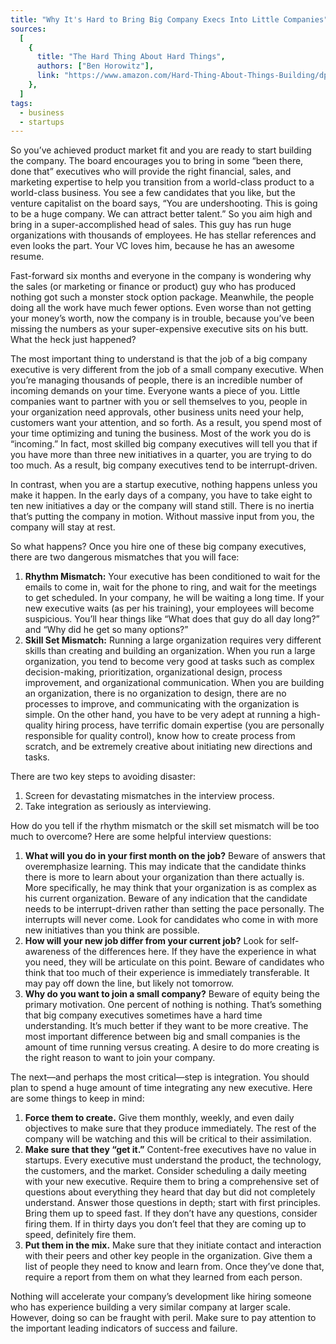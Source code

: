 ```yaml
---
title: "Why It's Hard to Bring Big Company Execs Into Little Companies"
sources:
  [
    {
      title: "The Hard Thing About Hard Things",
      authors: ["Ben Horowitz"],
      link: "https://www.amazon.com/Hard-Thing-About-Things-Building/dp/0062273205",
    },
  ]
tags:
  - business
  - startups
---
```


So you’ve achieved product market fit and you are ready to start building the company. The board encourages you to bring in some “been there, done that” executives who will provide the right financial, sales, and marketing expertise to help you transition from a world-class product to a world-class business. You see a few candidates that you like, but the venture capitalist on the board says, “You are undershooting. This is going to be a huge company. We can attract better talent.” So you aim high and bring in a super-accomplished head of sales. This guy has run huge organizations with thousands of employees. He has stellar references and even looks the part. Your VC loves him, because he has an awesome resume.

Fast-forward six months and everyone in the company is wondering why the sales (or marketing or finance or product) guy who has produced nothing got such a monster stock option package. Meanwhile, the people doing all the work have much fewer options. Even worse than not getting your money’s worth, now the company is in trouble, because you’ve been missing the numbers as your super-expensive executive sits on his butt. What the heck just happened?

The most important thing to understand is that the job of a big company executive is very different from the job of a small company executive. When you’re managing thousands of people, there is an incredible number of incoming demands on your time. Everyone wants a piece of you. Little companies want to partner with you or sell themselves to you, people in your organization need approvals, other business units need your help, customers want your attention, and so forth. As a result, you spend most of your time optimizing and tuning the business. Most of the work you do is “incoming.” In fact, most skilled big company executives will tell you that if you have more than three new initiatives in a quarter, you are trying to do too much. As a result, big company executives tend to be interrupt-driven.

In contrast, when you are a startup executive, nothing happens unless you make it happen. In the early days of a company, you have to take eight to ten new initiatives a day or the company will stand still. There is no inertia that’s putting the company in motion. Without massive input from you, the company will stay at rest.

So what happens? Once you hire one of these big company executives, there are two dangerous mismatches that you will face:

1. **Rhythm Mismatch:** Your executive has been conditioned to wait for the emails to come in, wait for the phone to ring, and wait for the meetings to get scheduled. In your company, he will be waiting a long time. If your new executive waits (as per his training), your employees will become suspicious. You’ll hear things like “What does that guy do all day long?” and “Why did he get so many options?”
2. **Skill Set Mismatch:** Running a large organization requires very different skills than creating and building an organization. When you run a large organization, you tend to become very good at tasks such as complex decision-making, prioritization, organizational design, process improvement, and organizational communication. When you are building an organization, there is no organization to design, there are no processes to improve, and communicating with the organization is simple. On the other hand, you have to be very adept at running a high-quality hiring process, have terrific domain expertise (you are personally responsible for quality control), know how to create process from scratch, and be extremely creative about initiating new directions and tasks.

There are two key steps to avoiding disaster:

1. Screen for devastating mismatches in the interview process.
2. Take integration as seriously as interviewing.

How do you tell if the rhythm mismatch or the skill set mismatch will be too much to overcome? Here are some helpful interview questions:

1. **What will you do in your first month on the job?** Beware of answers that overemphasize learning. This may indicate that the candidate thinks there is more to learn about your organization than there actually is. More specifically, he may think that your organization is as complex as his current organization. Beware of any indication that the candidate needs to be interrupt-driven rather than setting the pace personally. The interrupts will never come. Look for candidates who come in with more new initiatives than you think are possible.
1. **How will your new job differ from your current job?** Look for self-awareness of the differences here. If they have the experience in what you need, they will be articulate on this point. Beware of candidates who think that too much of their experience is immediately transferable. It may pay off down the line, but likely not tomorrow.
1. **Why do you want to join a small company?** Beware of equity being the primary motivation. One percent of nothing is nothing. That’s something that big company executives sometimes have a hard time understanding. It’s much better if they want to be more creative. The most important difference between big and small companies is the amount of time running versus creating. A desire to do more creating is the right reason to want to join your company.

The next—and perhaps the most critical—step is integration. You should plan to spend a huge amount of time integrating any new executive. Here are some things to keep in mind:

1. **Force them to create.** Give them monthly, weekly, and even daily objectives to make sure that they produce immediately. The rest of the company will be watching and this will be critical to their assimilation.
1. **Make sure that they “get it.”** Content-free executives have no value in startups. Every executive must understand the product, the technology, the customers, and the market. Consider scheduling a daily meeting with your new executive. Require them to bring a comprehensive set of questions about everything they heard that day but did not completely understand. Answer those questions in depth; start with first principles. Bring them up to speed fast. If they don’t have any questions, consider firing them. If in thirty days you don’t feel that they are coming up to speed, definitely fire them.
1. **Put them in the mix.** Make sure that they initiate contact and interaction with their peers and other key people in the organization. Give them a list of people they need to know and learn from. Once they’ve done that, require a report from them on what they learned from each person.

Nothing will accelerate your company’s development like hiring someone who has experience building a very similar company at larger scale. However, doing so can be fraught with peril. Make sure to pay attention to the important leading indicators of success and failure.
